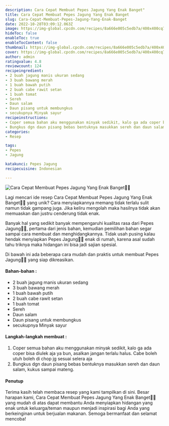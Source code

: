 ```yaml
---
description: Cara Cepat Membuat Pepes Jagung Yang Enak Banget"
title: Cara Cepat Membuat Pepes Jagung Yang Enak Banget
slug: Cara-Cepat-Membuat-Pepes-Jagung-Yang-Enak-Banget
date: 2022-10-28T03:09:12.063Z
image: https://img-global.cpcdn.com/recipes/8a666e005c5edb7a/400x400cq70/photo.jpg
hideToc: false
enableToc: true
enableTocContent: false
thumbnail: https://img-global.cpcdn.com/recipes/8a666e005c5edb7a/400x400cq70/photo.jpg
cover: https://img-global.cpcdn.com/recipes/8a666e005c5edb7a/400x400cq70/photo.jpg
author: admin
ratingvalue: 4.8
reviewcount: 124
recipeingredient:
- 2 buah jagung manis ukuran sedang
- 3 buah bawang merah
- 1 buah bawah putih
- 2 buah cabe rawit setan
- 1 buah tomat
- Sereh
- Daun salam
- Daun pisang untuk membungkus
- secukupnya Minyak sayur
recipeinstructions:
- Coper semua bahan aku menggunakan minyak sedikit, kalo ga ada coper bisa diulek aja ya bun, asalkan jangan terlalu halus. Cabe boleh utuh boleh di chop jg sesuai selera aja
- Bungkus dgn daun pisang bebas bentuknya masukkan sereh dan daun salam, kukus sampai mateng.
categories:
- Resep

tags:
- Pepes
- Jagung

katakunci: Pepes Jagung
recipecuisine: Indonesian

---
```


![Cara Cepat Membuat Pepes Jagung Yang Enak Banget👩‍🍳](https://img-global.cpcdn.com/recipes/8a666e005c5edb7a/400x400cq70/photo.jpg)

Lagi mencari ide resep Cara Cepat Membuat Pepes Jagung Yang Enak Banget👩‍🍳 yang unik? Cara menyiapkannya memang tidak terlalu sulit namun tidak gampang juga. Jika keliru mengolah maka hasilnya tidak akan memuaskan dan justru cenderung tidak enak.

Banyak hal yang sedikit banyak mempengaruhi kualitas rasa dari Pepes Jagung👩‍🍳, pertama dari jenis bahan, kemudian pemilihan bahan segar sampai cara membuat dan menghidangkannya. Tidak usah pusing kalau hendak menyiapkan Pepes Jagung👩‍🍳 enak di rumah, karena asal sudah tahu triknya maka hidangan ini bisa jadi sajian spesial.

Di bawah ini ada beberapa cara mudah dan praktis untuk membuat Pepes Jagung👩‍🍳 yang siap dikreasikan.

<!--inarticleads1-->

#### Bahan-bahan :

- 2 buah jagung manis ukuran sedang
- 3 buah bawang merah
- 1 buah bawah putih
- 2 buah cabe rawit setan
- 1 buah tomat
- Sereh
- Daun salam
- Daun pisang untuk membungkus
- secukupnya Minyak sayur

<!--inarticleads2-->

#### Langkah-langkah membuat :

1. Coper semua bahan aku menggunakan minyak sedikit, kalo ga ada coper bisa diulek aja ya bun, asalkan jangan terlalu halus. Cabe boleh utuh boleh di chop jg sesuai selera aja
1. Bungkus dgn daun pisang bebas bentuknya masukkan sereh dan daun salam, kukus sampai mateng.

#### Penutup

Terima kasih telah membaca resep yang kami tampilkan di sini. Besar harapan kami, Cara Cepat Membuat Pepes Jagung Yang Enak Banget👩‍🍳 yang mudah di atas dapat membantu Anda menyiapkan hidangan yang enak untuk keluarga/teman maupun menjadi inspirasi bagi Anda yang berkeinginan untuk berjualan makanan. Semoga bermanfaat dan selamat mencoba!